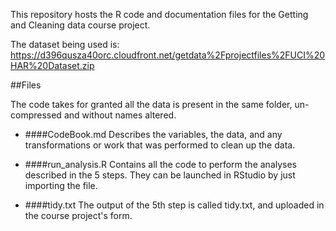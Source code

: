 This repository hosts the R code and documentation files for the Getting and Cleaning data course project.

The dataset being used is: https://d396qusza40orc.cloudfront.net/getdata%2Fprojectfiles%2FUCI%20HAR%20Dataset.zip

##Files

The code takes for granted all the data is present in the same folder, un-compressed and without names altered.

* ####CodeBook.md
Describes the variables, the data, and any transformations or work that was performed to clean up the data.

* ####run_analysis.R 
Contains all the code to perform the analyses described in the 5 steps. They can be launched in RStudio by just importing the file.

* ####tidy.txt
The output of the 5th step is called tidy.txt, and uploaded in the course project's form.
